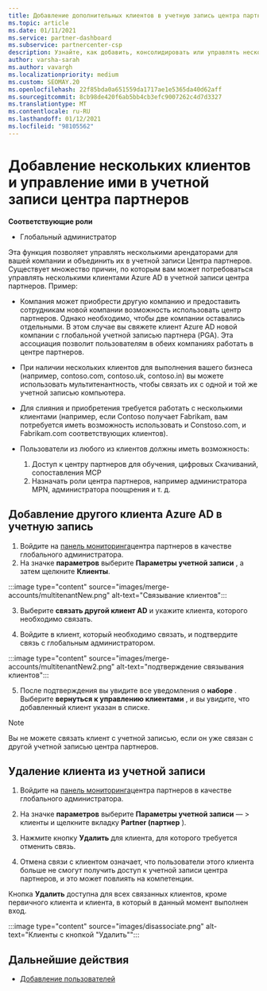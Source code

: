 ```yaml
---
title: Добавление дополнительных клиентов в учетную запись центра партнеров
ms.topic: article
ms.date: 01/11/2021
ms.service: partner-dashboard
ms.subservice: partnercenter-csp
description: Узнайте, как добавить, консолидировать или управлять несколькими клиентами Azure AD в учетной записи центра партнеров. Дополнительные сведения о некоторых причинах, по которым может потребоваться сделать это.
author: varsha-sarah
ms.author: vavargh
ms.localizationpriority: medium
ms.custom: SEOMAY.20
ms.openlocfilehash: 22f85bda0a651559da1717ae1e5365da40d62aff
ms.sourcegitcommit: 8cb98de420f6ab5bb4cb3efc9007262c4d7d3327
ms.translationtype: MT
ms.contentlocale: ru-RU
ms.lasthandoff: 01/12/2021
ms.locfileid: "98105562"
---
```

# <a name="add-and-manage-multiple-tenants-in-your-partner-center-account"></a>Добавление нескольких клиентов и управление ими в учетной записи центра партнеров


**Соответствующие роли**

- Глобальный администратор

Эта функция позволяет управлять несколькими арендаторами для вашей компании и объединить их в учетной записи Центра партнеров. Существует множество причин, по которым вам может потребоваться управлять несколькими клиентами Azure AD в учетной записи центра партнеров. Пример:

- Компания может приобрести другую компанию и предоставить сотрудникам новой компании возможность использовать центр партнеров. Однако необходимо, чтобы две компании оставались отдельными. В этом случае вы свяжете клиент Azure AD новой компании с глобальной учетной записью партнера (PGA). Эта ассоциация позволит пользователям в обеих компаниях работать в центре партнеров.

- При наличии нескольких клиентов для выполнения вашего бизнеса (например, contoso.com, contoso.uk, contoso.in) вы можете использовать мультитенантность, чтобы связать их с одной и той же учетной записью компьютера.

- Для слияния и приобретения требуется работать с несколькими клиентами (например, если Contoso получает Fabrikam, вам потребуется иметь возможность использовать и Constoso.com, и Fabrikam.com соответствующих клиентов).

- Пользователи из любого из клиентов должны иметь возможность:
    1.  Доступ к центру партнеров для обучения, цифровых Скачиваний, сопоставления MCP
    2.  Назначать роли центра партнеров, например администратора MPN, администратора поощрения и т. д.


## <a name="add-another-azure-ad-tenant-to-your-account"></a>Добавление другого клиента Azure AD в учетную запись

1. Войдите на [панель мониторинга](https://partner.microsoft.com/dashboard)центра партнеров в качестве глобального администратора.
1. На значке **параметров** выберите **Параметры учетной записи** , а затем щелкните **Клиенты**.
 
:::image type="content" source="images/merge-accounts/multitenantNew.png" alt-text="Связывание клиентов"::: 

3. Выберите **связать другой клиент AD** и укажите клиента, которого необходимо связать.

1. Войдите в клиент, который необходимо связать, и подтвердите связь с глобальным администратором. 

:::image type="content" source="images/merge-accounts/multitenantNew2.png" alt-text="подтверждение связывания клиентов"::: 

5. После подтверждения вы увидите все уведомления о **наборе** .  Выберите **вернуться к управлению клиентами** , и вы увидите, что добавленный клиент указан в списке. 
 

>[!NOTE]
>Вы не можете связать клиент с учетной записью, если он уже связан с другой учетной записью центра партнеров.


## <a name="remove-a-tenant-from-your-account"></a>Удаление клиента из учетной записи
 
1. Войдите на [панель мониторинга](https://partner.microsoft.com/dashboard)центра партнеров в качестве глобального администратора.

1. На значке **параметров** выберите **Параметры учетной записи** — > клиенты и щелкните вкладку **Partner (партнер** ).
 
3. Нажмите кнопку **Удалить** для клиента, для которого требуется отменить связь.

4. Отмена связи с клиентом означает, что пользователи этого клиента больше не смогут получить доступ к учетной записи центра партнеров, и это может повлиять на компетенции. 

Кнопка **Удалить** доступна для всех связанных клиентов, кроме первичного клиента и клиента, в который в данный момент выполнен вход.

:::image type="content" source="images/disassociate.png" alt-text="Клиенты с кнопкой &quot;Удалить&quot;":::
 

## <a name="next-steps"></a>Дальнейшие действия

- [Добавление пользователей](create-user-accounts-and-set-permissions.md)







